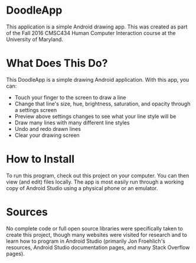 # DoodleApp

This application is a simple Android drawing app. This was created as part of the Fall 2016 CMSC434 Human Computer Interaction course at the University of Maryland.

# What Does This Do?

This DoodleApp is a simple drawing Android application. With this app, you can:
* Touch your finger to the screen to draw a line
* Change that line's size, hue, brightness, saturation, and opacity through a settings screen
* Preview above settings changes to see what your line style will be
* Draw many lines with many different line styles
* Undo and redo drawn lines
* Clear your drawing screen

# How to Install

To run this program, check out this project on your computer. You can then view (and edit) files locally.
The app is most easily run through a working copy of Android Studio using a physical phone or an emulator.

# Sources

No complete code or full open source libraries were specifically taken to create this project, though many websites were visited for research and to learn how to program in Android Studio (primarily Jon Froehlich's resources, Android Studio documentation pages, and many Stack Overflow pages).

